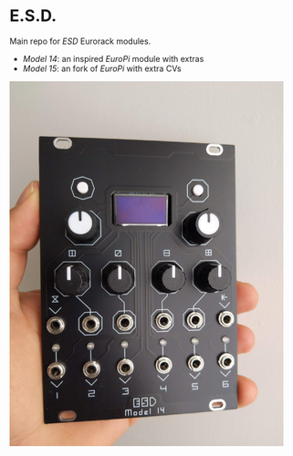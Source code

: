 # E.S.D.
<!-- 
 ______  _____ _____  
|  ____|/ ____|  __ \ 
| |__  | (___ | |  | |
|  __|  \___ \| |  | |
| |____ ____) | |__| |
|______|_____/|_____/ 

 _____ _____ ____  
|   __|   __|    \ 
|   __|__   |  |  |
|_____|_____|____/ 
 -->

Main repo for *ESD* Eurorack modules. 

- *Model 14*: an inspired _EuroPi_ module with extras
- *Model 15*: an fork of _EuroPi_ with extra CVs

<img src="./model_14/docs/front.jpg" width="480" >

